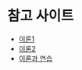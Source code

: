 # 참고 사이트

- [이론1](http://www.nextree.co.kr/p4327/)
- [이론2](http://zvon.org/comp/r/tut-Regexp.html)
- [이론과 연습](https://regexone.com/)